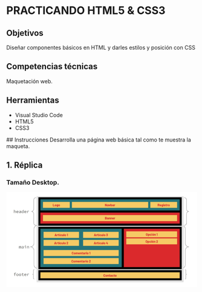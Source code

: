 # PRACTICANDO HTML5 & CSS3 

## Objetivos
Diseñar componentes básicos en HTML y darles estilos y posición con CSS

##  Competencias técnicas
Maquetación web.

##  Herramientas
<ul>
  <li>Visual Studio Code</li>
  <li>HTML5</li>
  <li>CSS3</li>
</ul>
## Instrucciones
Desarrolla una página web básica tal como te muestra la maqueta.

## 1. Réplica 
### Tamaño Desktop.
![Texto alternativo](img/Desktop.png)
